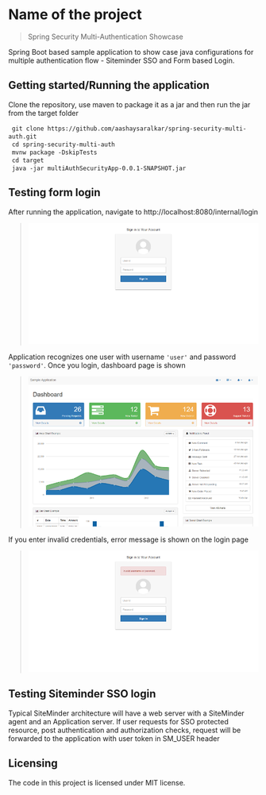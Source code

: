 # Name of the project
> Spring Security Multi-Authentication Showcase

Spring Boot based sample application to show case java configurations for multiple authentication flow - Siteminder SSO and Form based Login.


## Getting started/Running the application

Clone the repository, use maven to package it as a jar and then run the jar from the target folder

```shell
 git clone https://github.com/aashaysaralkar/spring-security-multi-auth.git
 cd spring-security-multi-auth
 mvnw package -DskipTests
 cd target
 java -jar multiAuthSecurityApp-0.0.1-SNAPSHOT.jar
```

## Testing form login
After running the application, navigate to http://localhost:8080/internal/login
>![Login Screen](images/login-screen.png)

Application recognizes one user with username `'user'` and password `'password'`. Once you login, dashboard page is shown
>![Dashboard Screen](images/dashboard-screen.png)

If you enter invalid credentials, error message is shown on the login page
>![Logout Screen](images/logout-screen.png)

## Testing Siteminder SSO login
Typical SiteMinder architecture will have a web server with a SiteMinder agent and an Application server. If user requests for SSO protected resource, post authentication and authorization checks, request will be forwarded to the application with user token in SM_USER header 

## Licensing
The code in this project is licensed under MIT license.